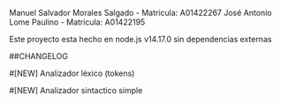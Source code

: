 Manuel Salvador Morales Salgado - Matricula: A01422267
José Antonio Lome Paulino - Matricula: A01422195

Este proyecto esta hecho en node.js v14.17.0 sin dependencias externas

##CHANGELOG

#[NEW] Analizador léxico (tokens)

#[NEW] Analizador sintactico simple